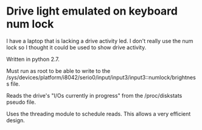 <h1>Drive light emulated on keyboard num lock</h1>
I have a laptop that is lacking a drive activity led. I don't really use the num lock so I thought it could be used to show drive activity.

Written in python 2.7.

Must run as root to be able to write to the /sys/devices/platform/i8042/serio0/input/input3/input3::numlock/brightness file.

Reads the drive's "I/Os currently in progress" from the /proc/diskstats pseudo file.

Uses the threading module to schedule reads. This allows a very efficient design.
 